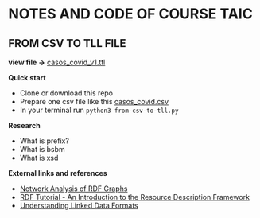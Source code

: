 # NOTES AND CODE OF COURSE TAIC

## FROM CSV TO TLL FILE

**view file ->** [casos_covid_v1.ttl](https://raw.githubusercontent.com/ankynator/notes-code-taic/master/casos_covid_v1.ttl)

**Quick start**
- Clone or download this repo
- Prepare one csv file like this [casos_covid.csv](https://drive.google.com/file/d/1FUBQEzNPoeJLbYYYCeXUgNucvFU5j8gu/view?usp=sharing)
- In your terminal run ```python3 from-csv-to-tll.py```

**Research**
- What is prefix?
- What is bsbm
- What is xsd

**External links and references**

- [Network Analysis of RDF Graphs](https://github.com/albertmeronyo/rdf-network-analysis/blob/master/rdf-network-analysis.ipynb)
- [RDF Tutorial - An Introduction to the Resource Description Framework](https://www.youtube.com/watch?v=zeYfT1cNKQg&t=176s)
- [Understanding Linked Data Formats](https://medium.com/wallscope/understanding-linked-data-formats-rdf-xml-vs-turtle-vs-n-triples-eb931dbe9827)